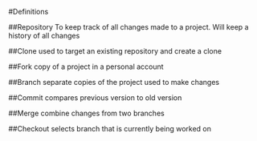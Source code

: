 #Definitions

##Repository
To keep track of all changes made to a project. Will keep a history of all changes

##Clone
used to target an existing repository and create a clone

##Fork
copy of a project in a personal account

##Branch
separate copies of the project used to make changes

##Commit
compares previous version to old version

##Merge
combine changes from two branches

##Checkout
selects branch that is currently being worked on